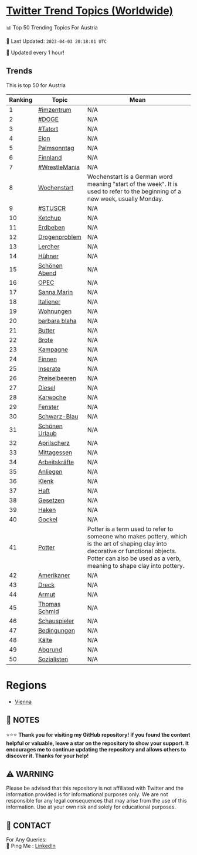 [Twitter Trend Topics (Worldwide)](https://github.com/ErcinDedeoglu/Twitter-Trend-Topics)
==========


📊 Top 50 Trending Topics For Austria

📆 Last Updated: `2023-04-03 20:18:01 UTC`

🔧 Updated every 1 hour!


## Trends

This is top 50 for Austria

| Ranking | Topic | Mean |
| ------- | ------------ | ------------ |
| 1 | [#imzentrum](http://twitter.com/search?q=%23imzentrum) | N/A |
| 2 | [#DOGE](http://twitter.com/search?q=%23DOGE) | N/A |
| 3 | [#Tatort](http://twitter.com/search?q=%23Tatort) | N/A |
| 4 | [Elon](http://twitter.com/search?q=Elon) | N/A |
| 5 | [Palmsonntag](http://twitter.com/search?q=Palmsonntag) | N/A |
| 6 | [Finnland](http://twitter.com/search?q=Finnland) | N/A |
| 7 | [#WrestleMania](http://twitter.com/search?q=%23WrestleMania) | N/A |
| 8 | [Wochenstart](http://twitter.com/search?q=Wochenstart) | Wochenstart is a German word meaning "start of the week". It is used to refer to the beginning of a new week, usually Monday. |
| 9 | [#STUSCR](http://twitter.com/search?q=%23STUSCR) | N/A |
| 10 | [Ketchup](http://twitter.com/search?q=Ketchup) | N/A |
| 11 | [Erdbeben](http://twitter.com/search?q=Erdbeben) | N/A |
| 12 | [Drogenproblem](http://twitter.com/search?q=Drogenproblem) | N/A |
| 13 | [Lercher](http://twitter.com/search?q=Lercher) | N/A |
| 14 | [Hühner](http://twitter.com/search?q=H%c3%bchner) | N/A |
| 15 | [Schönen Abend](http://twitter.com/search?q=Sch%c3%b6nen+Abend) | N/A |
| 16 | [OPEC](http://twitter.com/search?q=OPEC) | N/A |
| 17 | [Sanna Marin](http://twitter.com/search?q=Sanna+Marin) | N/A |
| 18 | [Italiener](http://twitter.com/search?q=Italiener) | N/A |
| 19 | [Wohnungen](http://twitter.com/search?q=Wohnungen) | N/A |
| 20 | [barbara blaha](http://twitter.com/search?q=barbara+blaha) | N/A |
| 21 | [Butter](http://twitter.com/search?q=Butter) | N/A |
| 22 | [Brote](http://twitter.com/search?q=Brote) | N/A |
| 23 | [Kampagne](http://twitter.com/search?q=Kampagne) | N/A |
| 24 | [Finnen](http://twitter.com/search?q=Finnen) | N/A |
| 25 | [Inserate](http://twitter.com/search?q=Inserate) | N/A |
| 26 | [Preiselbeeren](http://twitter.com/search?q=Preiselbeeren) | N/A |
| 27 | [Diesel](http://twitter.com/search?q=Diesel) | N/A |
| 28 | [Karwoche](http://twitter.com/search?q=Karwoche) | N/A |
| 29 | [Fenster](http://twitter.com/search?q=Fenster) | N/A |
| 30 | [Schwarz-Blau](http://twitter.com/search?q=Schwarz-Blau) | N/A |
| 31 | [Schönen Urlaub](http://twitter.com/search?q=Sch%c3%b6nen+Urlaub) | N/A |
| 32 | [Aprilscherz](http://twitter.com/search?q=Aprilscherz) | N/A |
| 33 | [Mittagessen](http://twitter.com/search?q=Mittagessen) | N/A |
| 34 | [Arbeitskräfte](http://twitter.com/search?q=Arbeitskr%c3%a4fte) | N/A |
| 35 | [Anliegen](http://twitter.com/search?q=Anliegen) | N/A |
| 36 | [Klenk](http://twitter.com/search?q=Klenk) | N/A |
| 37 | [Haft](http://twitter.com/search?q=Haft) | N/A |
| 38 | [Gesetzen](http://twitter.com/search?q=Gesetzen) | N/A |
| 39 | [Haken](http://twitter.com/search?q=Haken) | N/A |
| 40 | [Gockel](http://twitter.com/search?q=Gockel) | N/A |
| 41 | [Potter](http://twitter.com/search?q=Potter) | Potter is a term used to refer to someone who makes pottery, which is the art of shaping clay into decorative or functional objects. Potter can also be used as a verb, meaning to shape clay into pottery. |
| 42 | [Amerikaner](http://twitter.com/search?q=Amerikaner) | N/A |
| 43 | [Dreck](http://twitter.com/search?q=Dreck) | N/A |
| 44 | [Armut](http://twitter.com/search?q=Armut) | N/A |
| 45 | [Thomas Schmid](http://twitter.com/search?q=Thomas+Schmid) | N/A |
| 46 | [Schauspieler](http://twitter.com/search?q=Schauspieler) | N/A |
| 47 | [Bedingungen](http://twitter.com/search?q=Bedingungen) | N/A |
| 48 | [Kälte](http://twitter.com/search?q=K%c3%a4lte) | N/A |
| 49 | [Abgrund](http://twitter.com/search?q=Abgrund) | N/A |
| 50 | [Sozialisten](http://twitter.com/search?q=Sozialisten) | N/A |



# Regions

* [Vienna](</Austria/Vienna.md>)



## 📝 NOTES

⭐⭐⭐ **Thank you for visiting my GitHub repository! If you found the content helpful or valuable, leave a star on the repository to show your support. It encourages me to continue updating the repository and allows others to discover it. Thanks for your help!**


## ⚠️ WARNING

Please be advised that this repository is not affiliated with Twitter and the information provided is for informational purposes only. We are not responsible for any legal consequences that may arise from the use of this information. Use at your own risk and solely for educational purposes.


## 📨 CONTACT

 For Any Queries:  
            🏓 Ping Me : [LinkedIn](https://www.linkedin.com/in/ercindedeoglu/)
